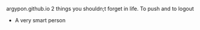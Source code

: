 argypon.github.io
2 things you shouldn;t forget in life. To push and to logout


- A very smart person
